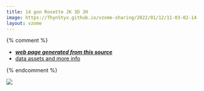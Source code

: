 ```yaml
---
title: 14 gon Rosette JK 3D JH
image: https://ThynStyx.github.io/vzome-sharing/2022/01/12/11-03-02-14-gon-Rosette-JK-3D-JH/14-gon-Rosette-JK-3D-JH.png
layout: vzome
---
```


{% comment %}
 - [***web page generated from this source***][post]
 - [data assets and more info][github]

[post]: <https://ThynStyx.github.io/vzome-sharing/2022/01/12/14-gon-Rosette-JK-3D-JH-11-03-02.html>
[github]: <https://github.com/ThynStyx/vzome-sharing/tree/main/2022/01/12/11-03-02-14-gon-Rosette-JK-3D-JH/>
{% endcomment %}

<vzome-viewer style="width: 100%; height: 65vh;"
       src="https://ThynStyx.github.io/vzome-sharing/2022/01/12/11-03-02-14-gon-Rosette-JK-3D-JH/14-gon-Rosette-JK-3D-JH.vZome" >
  <img src="https://ThynStyx.github.io/vzome-sharing/2022/01/12/11-03-02-14-gon-Rosette-JK-3D-JH/14-gon-Rosette-JK-3D-JH.png" />
</vzome-viewer>